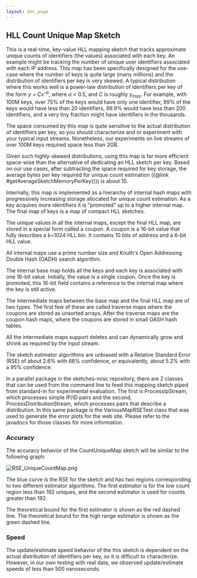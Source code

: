 ```yaml
---
layout: doc_page
---
```


## HLL Count Unique Map Sketch
This is a real-time, key-value HLL mapping sketch that tracks approximate unique counts of
identifiers (the values) associated with each key. An example might be tracking the number of
unique user identifiers associated with each IP address. This map has been specifically designed
for the use-case where the number of keys is quite large (many millions) and the distribution of
identifiers per key is very skewed. A typical distribution where this works well is a
power-law distribution of identifiers per key of the form <i>y = Cx<sup>-&alpha;</sup></i>,
where <i>&alpha;</i> &lt; 0.5, and <i>C</i> is roughly <i>y<sub>max</sub></i>.
For example, with 100M keys, over 75% of the keys would have only
one identifier, 99% of the keys would have less than 20 identifiers, 99.9% would have less than
200 identifiers, and a very tiny fraction might have identifiers in the thousands.

The space consumed by this map is quite sensitive to the actual distribution of identifiers
per key, so you should characterize and or experiment with your typical input streams.
Nonetheless, our experiments on live streams of over 100M keys required space less than 2GB.

Given such highly-skewed distributions, using this map is far more efficient space-wise than
the alternative of dedicating an HLL sketch per key. Based on our use cases, after
subtracting the space required for key storage, the average bytes per key required for unique
count estimation ({@link  #getAverageSketchMemoryPerKey()}) is about 10.

Internally, this map is implemented as a hierarchy of internal hash maps with progressively
increasing storage allocated for unique count estimation. As a key acquires more identifiers it
is "promoted" up to a higher internal map. The final map of keys is a map of compact HLL
sketches.

The unique values in all the internal maps, except the final HLL map, are stored in a special
form called a coupon. A coupon is a 16-bit value that fully describes a k=1024 HLL bin.
It contains 10 bits of address and a 6-bit HLL value.

All internal maps use a prime number size and Knuth's Open Addressing Double Hash (OADH)
search algorithm.

The internal base map holds all the keys and each key is associated with one 16-bit value.
Initially, the value is a single coupon. Once the key is promoted, this 16-bit field contains a
reference to the internal map where the key is still active.

The intermediate maps between the base map and the final HLL map are of two types.
The first few of these are called traverse maps where the coupons are
stored as unsorted arrays. After the traverse maps are the coupon hash maps, where the coupons
are stored in small OASH hash tables.

All the intermediate maps support deletes and can dynamically grow and shrink as required by
the input stream.

The sketch estimator algorithms are unbiased with a Relative Standard Error (RSE)
of about 2.6% with 68% confidence, or equivalently, about 5.2% with a 95% confidence.

In a parallel package in the sketches-misc repository, there are 2 classes  that can be used
from the command line to feed this mapping sketch piped from standard-in for experimental
evaluation. The first is ProcessIpStream, which processes simple IP/ID pairs and the second,
ProcessDistributionStream, which processes pairs that describe a distribution.
In this same package is the VariousMapRSETest class that was used to generate the error plots
for the web site. Please refer to the javadocs for those classes for more information.

### Accuracy

The accuracy behavior of the CountUniqueMap sketch will be similar to the following graph:

<img class="doc-img-half" src="{{site.docs_img_dir}}/hll/RSE_UniqueCountMap.png" alt="RSE_UniqueCountMap.png" />

The blue curve is the RSE for the sketch and has two regions corresponding to two different estimator algorithms.
The first estimator is for the low count region less than 192 uniques, and the second estimator is used for counts
greater than 192. 

The theoretical bound for the first estimator is shown as the red dashed line. The theoretical bound for the high
range estimator is shown as the green dashed line.

### Speed

The update/estimate speed behavior of the this sketch is dependent on the actual distribution of identifiers per key, 
so it is difficult to characterize.  However, in our own testing with real data, we observed update/estimate speeds of less than 500 nanoseconds. 

